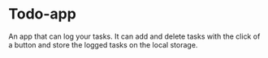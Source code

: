 # Todo-app
An app that can log your tasks. It can add and delete tasks with the click of a button and store the logged tasks on the local storage.

